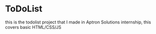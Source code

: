 # ToDoList
this is the todolist project that I made in Aptron Solutions internship, this covers basic HTML/CSS/JS
